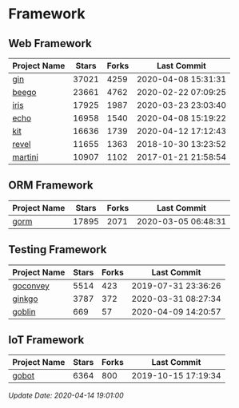 # Framework

## Web Framework

| Project Name | Stars | Forks | Last Commit |
| ------------ | ----- | ----- | ----------- |
| [gin](https://github.com/gin-gonic/gin) | 37021 | 4259 | 2020-04-08 15:31:31 |
| [beego](https://github.com/astaxie/beego) | 23661 | 4762 | 2020-02-22 07:09:25 |
| [iris](https://github.com/kataras/iris) | 17925 | 1987 | 2020-03-23 23:03:40 |
| [echo](https://github.com/labstack/echo) | 16958 | 1540 | 2020-04-08 15:19:22 |
| [kit](https://github.com/go-kit/kit) | 16636 | 1739 | 2020-04-12 17:12:43 |
| [revel](https://github.com/revel/revel) | 11655 | 1363 | 2018-10-30 13:23:52 |
| [martini](https://github.com/go-martini/martini) | 10907 | 1102 | 2017-01-21 21:58:54 |

## ORM Framework

| Project Name | Stars | Forks | Last Commit |
| ------------ | ----- | ----- | ----------- |
| [gorm](https://github.com/jinzhu/gorm) | 17895 | 2071 | 2020-03-05 06:48:31 |

## Testing Framework

| Project Name | Stars | Forks | Last Commit |
| ------------ | ----- | ----- | ----------- |
| [goconvey](https://github.com/smartystreets/goconvey) | 5514 | 423 | 2019-07-31 23:36:26 |
| [ginkgo](https://github.com/onsi/ginkgo) | 3787 | 372 | 2020-03-31 08:27:34 |
| [goblin](https://github.com/franela/goblin) | 669 | 57 | 2020-04-09 14:20:57 |

## IoT Framework

| Project Name | Stars | Forks | Last Commit |
| ------------ | ----- | ----- | ----------- |
| [gobot](https://github.com/hybridgroup/gobot) | 6364 | 800 | 2019-10-15 17:19:34 |

*Update Date: 2020-04-14 19:01:00*